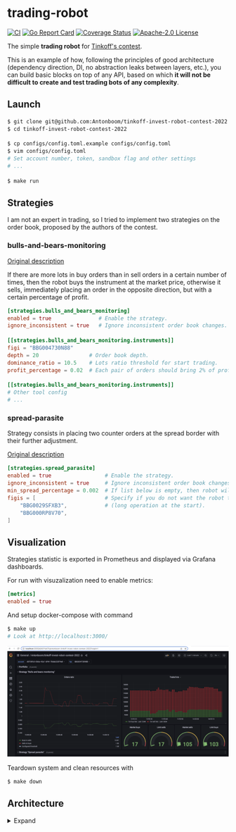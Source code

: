 # trading-robot

[![CI](https://github.com/Antonboom/tinkoff-invest-robot-contest-2022/actions/workflows/ci.yml/badge.svg)](https://github.com/Antonboom/tinkoff-invest-robot-contest-2022/actions/workflows/ci.yml)
[![Go Report Card](https://goreportcard.com/badge/github.com/Antonboom/tinkoff-invest-robot-contest-2022)](https://goreportcard.com/report/github.com/Antonboom/tinkoff-invest-robot-contest-2022)
[![Coverage Status](https://coveralls.io/repos/github/Antonboom/tinkoff-invest-robot-contest-2022/badge.svg?branch=master)](https://coveralls.io/github/Antonboom/tinkoff-invest-robot-contest-2022?branch=master)
[![Apache-2.0 License](https://img.shields.io/badge/license-Apache_2.0-blue.svg?style=flat)](LICENSE)

The simple **trading robot** for [Tinkoff's contest](https://github.com/Tinkoff/invest-robot-contest). <br>

This is an example of how, following the principles of good architecture (dependency direction, DI, no abstraction leaks
between layers, etc.), you can build basic blocks on top of any API, based on which **it will not be difficult to create
and test trading bots of any complexity**.

## Launch

```bash
$ git clone git@github.com:Antonboom/tinkoff-invest-robot-contest-2022.git
$ cd tinkoff-invest-robot-contest-2022

$ cp configs/config.toml.example configs/config.toml
$ vim configs/config.toml
# Set account number, token, sandbox flag and other settings
# ...

$ make run
```

## Strategies

I am not an expert in trading, so I tried to implement two strategies on the order book,
proposed by the authors of the contest.

### bulls-and-bears-monitoring

[Original description](https://github.com/Tinkoff/invest-robot-contest/blob/main/examples.md#%D1%80%D0%BE%D0%B1%D0%BE%D1%82%D1%8B-%D0%BD%D0%B0-%D1%81%D1%82%D0%B0%D0%BA%D0%B0%D0%BD%D0%B5)

If there are more lots in buy orders than in sell orders in a certain number of times, 
then the robot buys the instrument at the market price, otherwise it sells, 
immediately placing an order in the opposite direction, but with a certain percentage of profit. <br>

```toml
[strategies.bulls_and_bears_monitoring]
enabled = true               # Enable the strategy.
ignore_inconsistent = true   # Ignore inconsistent order book changes.

[[strategies.bulls_and_bears_monitoring.instruments]]
figi = "BBG004730N88"
depth = 20                # Order book depth.
dominance_ratio = 10.5    # Lots ratio threshold for start trading.
profit_percentage = 0.02  # Each pair of orders should bring 2% of profit.

[[strategies.bulls_and_bears_monitoring.instruments]]
# Other tool config
# ...
```

### spread-parasite

Strategy consists in placing two counter orders at the spread border with their further adjustment.

[Original description](https://github.com/Tinkoff/invest-robot-contest/blob/main/examples.md#%D1%80%D0%BE%D0%B1%D0%BE%D1%82-%D0%BD%D0%B0-%D1%81%D0%BF%D1%80%D0%B5%D0%B4%D0%B5)

```toml
[strategies.spread_parasite]
enabled = true                 # Enable the strategy.
ignore_inconsistent = true     # Ignore inconsistent order book changes.
min_spread_percentage = 0.002  # If list below is empty, then robot will track all instruments with a spread > 0.2%.
figis = [                      # Specify if you do not want the robot to select them by itself
    "BBG0029SFXB3",            # (long operation at the start).
    "BBG000RP8V70",
]
```

## Visualization

Strategies statistic is exported in Prometheus and displayed via Grafana dashboards.

For run with visuzalization need to enable metrics:
```toml
[metrics]
enabled = true
```

And setup docker-compose with command
```bash
$ make up
# Look at http://localhost:3000/
```

<img alt="Grafana Dashboard" src="docs/vis.png">

Teardown system and clean resources with
```bash
$ make down
```

## Architecture

<details>
<summary>Expand</summary>

<br>
<img alt="Architecture" src="docs/arch.png">

### Project layout
```text
├── api                         # API definitions (.proto, swagger, etc).
│   └── tinkoff-invest
├── cmd                         # Executables (useful tools and application binary).
│   ├── dump-instruments
│   ├── simulator
│   └── trading-robot
├── configs                     # Configuration files.
├── deploy                      # Deploy files (docker-compose, k8s, etc).
├── docs
├── internal                    # Application Golang code.
│   ├── clients                 # Clients to external systems.
│   │   └── tinkoffinvest
│   ├── config                  # Config implementation and structs.
│   ├── services                # Useful services over clients.
│   │   ├── portfolio-watcher
│   │   └── tools-cache
│   └── strategies              # Trading strategies (core logic).
│       ├── bulls-and-bears-mon
│       └── spread-parasite
├── testdata
├── vendor
└── tools
```

</details>
